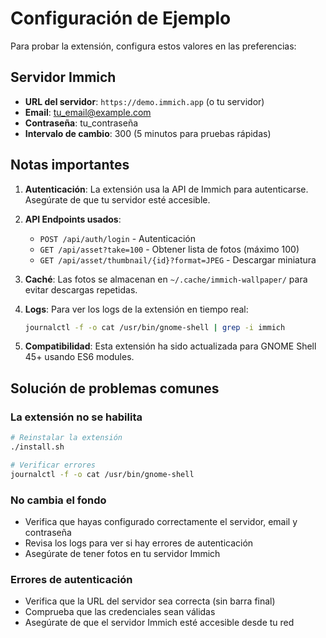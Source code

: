 # Configuración de Ejemplo

Para probar la extensión, configura estos valores en las preferencias:

## Servidor Immich
- **URL del servidor**: `https://demo.immich.app` (o tu servidor)
- **Email**: tu_email@example.com
- **Contraseña**: tu_contraseña
- **Intervalo de cambio**: 300 (5 minutos para pruebas rápidas)

## Notas importantes

1. **Autenticación**: La extensión usa la API de Immich para autenticarse. Asegúrate de que tu servidor esté accesible.

2. **API Endpoints usados**:
   - `POST /api/auth/login` - Autenticación
   - `GET /api/asset?take=100` - Obtener lista de fotos (máximo 100)
   - `GET /api/asset/thumbnail/{id}?format=JPEG` - Descargar miniatura

3. **Caché**: Las fotos se almacenan en `~/.cache/immich-wallpaper/` para evitar descargas repetidas.

4. **Logs**: Para ver los logs de la extensión en tiempo real:
   ```bash
   journalctl -f -o cat /usr/bin/gnome-shell | grep -i immich
   ```

5. **Compatibilidad**: Esta extensión ha sido actualizada para GNOME Shell 45+ usando ES6 modules.

## Solución de problemas comunes

### La extensión no se habilita
```bash
# Reinstalar la extensión
./install.sh

# Verificar errores
journalctl -f -o cat /usr/bin/gnome-shell
```

### No cambia el fondo
- Verifica que hayas configurado correctamente el servidor, email y contraseña
- Revisa los logs para ver si hay errores de autenticación
- Asegúrate de tener fotos en tu servidor Immich

### Errores de autenticación
- Verifica que la URL del servidor sea correcta (sin barra final)
- Comprueba que las credenciales sean válidas
- Asegúrate de que el servidor Immich esté accesible desde tu red
